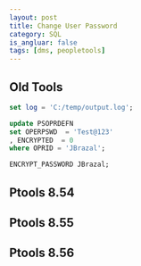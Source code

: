 ```yaml
---
layout: post
title: Change User Password
category: SQL
is_angluar: false
tags: [dms, peopletools]
---
```


## Old Tools
```sql
set log = 'C:/temp/output.log';

update PSOPRDEFN
set OPERPSWD  = 'Test@123'
, ENCRYPTED  = 0
where OPRID = 'JBrazal';

ENCRYPT_PASSWORD JBrazal;    		
```

## Ptools 8.54 

## Ptools 8.55

## Ptools 8.56 



